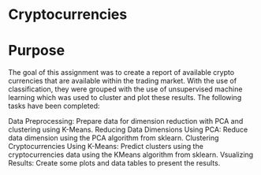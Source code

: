 # Cryptocurrencies

 # Purpose
   
   The goal of this assignment was to create a report of available crypto currencies that are available within the trading market. With the use
   of classification, they were grouped with the use of unsupervised machine learning which was used to cluster and plot these results.
   The following tasks have been completed:

   Data Preprocessing: Prepare data for dimension reduction with PCA and clustering using K-Means.
   Reducing Data Dimensions Using PCA: Reduce data dimension using the PCA algorithm from sklearn.
   Clustering Cryptocurrencies Using K-Means: Predict clusters using the cryptocurrencies data using the KMeans algorithm from sklearn.
   Vsualizing Results: Create some plots and data tables to present the results.
